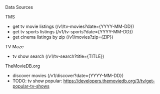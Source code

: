 Data Sources

TMS
  * get tv movie listings (/v1/tv-movies?date={YYYY-MM-DD})
  * get tv sports listings (/v1/tv-sports?date={YYYY-MM-DD})
  * get cinema listings by zip (/v1/movies?zip={ZIP})

TV Maze
  * tv show search (/v1/tv-search?title={TITLE})

TheMovieDB.org
  * discover movies (/v1/discover?date={YYYY-MM-DD})
  * TODO: tv show popular: https://developers.themoviedb.org/3/tv/get-popular-tv-shows